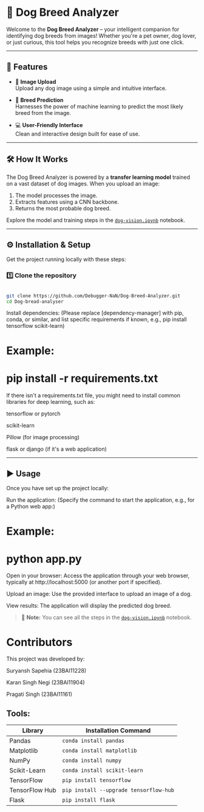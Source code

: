 # 🐶 Dog Breed Analyzer

Welcome to the **Dog Breed Analyzer** – your intelligent companion for identifying dog breeds from images! Whether you're a pet owner, dog lover, or just curious, this tool helps you recognize breeds with just one click.

---

## 🚀 Features

- 📸 **Image Upload**  
  Upload any dog image using a simple and intuitive interface.

- 🧠 **Breed Prediction**  
  Harnesses the power of machine learning to predict the most likely breed from the image.

- 💻 **User-Friendly Interface**  
  Clean and interactive design built for ease of use.

---

## 🛠️ How It Works

The Dog Breed Analyzer is powered by a **transfer learning model** trained on a vast dataset of dog images. When you upload an image:
1. The model processes the image.
2. Extracts features using a CNN backbone.
3. Returns the most probable dog breed.

Explore the model and training steps in the [`dog-vision.ipynb`](dog-vision.ipynb) notebook.

---

## ⚙️ Installation & Setup

Get the project running locally with these steps:

### 1️⃣ Clone the repository

```bash

git clone https://github.com/Debugger-NaN/Dog-Breed-Analyzer.git
cd Dog-bread-analyser

```

Install dependencies:
(Please replace [dependency-manager] with pip, conda, or similar, and list specific requirements if known, e.g., pip install tensorflow scikit-learn)


# Example:
# pip install -r requirements.txt

If there isn't a requirements.txt file, you might need to install common libraries for deep learning, such as:

tensorflow or pytorch

scikit-learn

Pillow (for image processing)

flask or django (if it's a web application)

---

## ▶️ Usage
Once you have set up the project locally:

Run the application:
(Specify the command to start the application, e.g., for a Python web app:)

# Example:
# python app.py

Open in your browser:
Access the application through your web browser, typically at http://localhost:5000 (or another port if specified).

Upload an image:
Use the provided interface to upload an image of a dog.

View results:
The application will display the predicted dog breed.



> 📝 **Note:** You can see all the steps in the [`dog-vision.ipynb`](dog-vision.ipynb) notebook.



# Contributors
This project was developed by:

Suryansh Sapehia (23BAI11228)

Karan Singh Negi (23BAI11904)

Pragati Singh (23BAI11161)



## Tools:

| Library        | Installation Command                   |
| -------------- | -------------------------------------- |
| Pandas         | `conda install pandas`                 |
| Matplotlib     | `conda install matplotlib`             |
| NumPy          | `conda install numpy`                  |
| Scikit-Learn   | `conda install scikit-learn`           |
| TensorFlow     | `pip install tensorflow`               |
| TensorFlow Hub | `pip install --upgrade tensorflow-hub` |
| Flask          | `pip install flask`                    |


